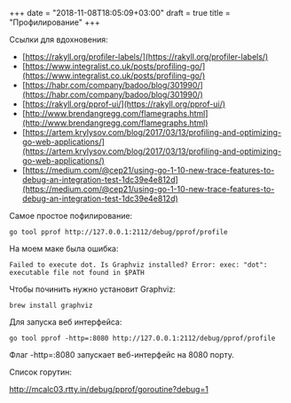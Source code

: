 +++
date = "2018-11-08T18:05:09+03:00"
draft = true
title = "Профилирование"
+++

Ссылки для вдохновения:

* [https://rakyll.org/profiler-labels/](https://rakyll.org/profiler-labels/)
* [https://www.integralist.co.uk/posts/profiling-go/](https://www.integralist.co.uk/posts/profiling-go/)
* [https://habr.com/company/badoo/blog/301990/](https://habr.com/company/badoo/blog/301990/)
* [https://rakyll.org/pprof-ui/](https://rakyll.org/pprof-ui/)
* [http://www.brendangregg.com/flamegraphs.html](http://www.brendangregg.com/flamegraphs.html)
* [https://artem.krylysov.com/blog/2017/03/13/profiling-and-optimizing-go-web-applications/](https://artem.krylysov.com/blog/2017/03/13/profiling-and-optimizing-go-web-applications/)
* [https://medium.com/@cep21/using-go-1-10-new-trace-features-to-debug-an-integration-test-1dc39e4e812d](https://medium.com/@cep21/using-go-1-10-new-trace-features-to-debug-an-integration-test-1dc39e4e812d)

Самое простое пофилирование:

```
go tool pprof http://127.0.0.1:2112/debug/pprof/profile
```

На моем маке была ошибка:

```
Failed to execute dot. Is Graphviz installed? Error: exec: "dot": executable file not found in $PATH
```

Чтобы починить нужно установит Graphviz:

```
brew install graphviz
```

Для запуска веб интерфейса:

```
go tool pprof -http=:8080 http://127.0.0.1:2112/debug/pprof/profile
```

Флаг -http=:8080 запускает веб-интерфейс на 8080 порту.

Список горутин:

http://mcalc03.rtty.in/debug/pprof/goroutine?debug=1